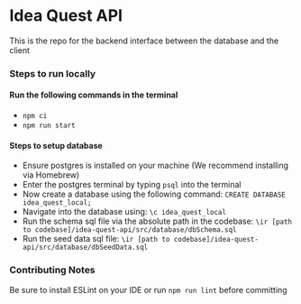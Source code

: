# Idea Quest API
This is the repo for the backend interface between the database and the client

### Steps to run locally
#### Run the following commands in the terminal
- `npm ci`
- `npm run start`
#### Steps to setup database
- Ensure postgres is installed on your machine (We recommend installing via Homebrew)
- Enter the postgres terminal by typing `psql` into the terminal
- Now create a database using the following command: `CREATE DATABASE idea_quest_local;`
- Navigate into the database using: `\c idea_quest_local`
- Run the schema sql file via the absolute path in the codebase: `\ir [path to codebase]/idea-quest-api/src/database/dbSchema.sql`
- Run the seed data sql file: `\ir [path to codebase]/idea-quest-api/src/database/dbSeedData.sql`
### Contributing Notes
Be sure to install ESLint on your IDE or run `npm run lint` before committing
